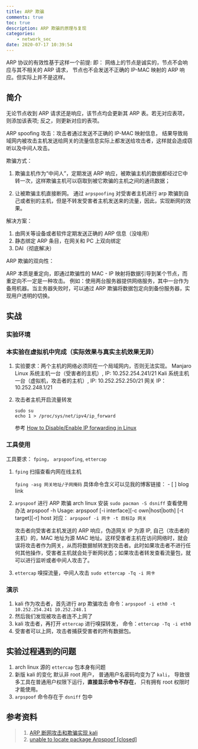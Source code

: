 ```yaml
---
title: ARP 欺骗
comments: true
toc: true
description: ARP 欺骗的原理与复现
categories:
    - network_sec
date: 2020-07-17 10:39:54
---
```


ARP 协议的有效性基于这样一个前提: 即： 网络上的节点是诚实的，节点不会响应与其不相关的 ARP 请求， 节点也不会发送不正确的 IP-MAC 映射的 ARP 响应。但实际上并不是这样。

## 简介

无论节点收到 ARP 请求还是响应，该节点均会更新其 ARP 表。若无对应表项，则添加该表项; 反之，则更新对应的表项。

ARP spoofing 攻击：攻击者通过发送不正确的 IP-MAC 映射信息， 结果导致局域网内被攻击主机发送给网关的流量信息实际上都发送给攻击者，这样就会造成窃听以及中间人攻击。

欺骗方式：

1. 欺骗主机作为“中间人”，定期发送 ARP 响应，被欺骗主机的数据都经过它中转一次，这样欺骗主机可以窃取到被它欺骗的主机之间的通讯数据；

2. 让被欺骗主机直接断网。
   通过 `arpspoofing` 对受害者主机进行 arp 欺骗到自己或者别的主机，但是不转发受害者主机发送来的流量，因此，实现断网的效果。

解决方案：

1. 由网关等设备或者软件定期发送正确的 ARP 信息（没啥用）
2. 静态绑定 ARP 条目，在网关和 PC 上双向绑定
3. DAI（彻底解决）

ARP 欺骗的双向性：

ARP 本质是重定向，即通过欺骗性的 MAC - IP 映射将数据引导到某个节点，而重定向不一定是一种攻击。
例如：使用两台服务器提供网络服务，其中一台作为备用机器。当主务器失败时，可以通过 ARP 欺骗将数据包定向到备份服务器，实现用户透明的切换。

## 实战

### 实验环境

### 本实验在虚拟机中完成（实际效果与真实主机效果无异）

1. 实验要求：两个主机的网络必须同在一个局域网内，否则无法实现。
   Manjaro Linux 系统主机一台（受害者的主机）, IP: 10.252.254.241/21
   Kali 系统主机一台（虚拟机，攻击者的主机）, IP: 10.252.252.250/21
   网关 IP：10.252.248.1/21

2. 攻击者主机开启流量转发

    ```shell
    sudo su
    echo 1 > /proc/sys/net/ipv4/ip_forward
    ```

    参考 [How to Disable/Enable IP forwarding in Linux](https://linuxconfig.org/how-to-turn-on-off-ip-forwarding-in-linux)

### 工具使用

工具要求： `fping`， `arpspoofing`, `ettercap`

1. `fping` 扫描查看内网在线主机

    `fping -asg 网关地址/子网掩码`
    具体命令含义可以见我的博客链接： - [ ] blog link

2. `arpspoof` 进行 ARP 欺骗
   arch linux 安装 `sudo pacman -S dsniff`
   查看使用办法 arpspoof -h
   Usage: arpspoof [-i interface][-c own|host|both] [-t target][-r] host
   对应： `arpspoof -i 网卡 -t 目标Ip 网关`

    攻击者向受害者主机发送的 ARP 响应，伪造网关 IP 为源 IP, 自己（攻击者的主机）的，MAC 地址为源 MAC 地址。这样受害者主机在访问网络时，就会误将攻击者作为网关，从而将数据帧转发到攻击者。此时如果攻击者不进行任何其他操作，受害者主机就会处于断网状态；如果攻击者转发查看流量包，就可以进行监听或者中间人攻击了。

3. `ettercap` 嗅探流量，中间人攻击
   `sudo ettercap -Tq -i 网卡`

### 演示

1. kali 作为攻击者，首先进行 arp 欺骗攻击
   命令：`arpspoof -i eth0 -t 10.252.254.241 10.252.248.1`
2. 然后我们发现被攻击者连不上网了
3. kali 攻击者，再打开 `ettercap` 进行嗅探转发，
   命令：`ettercap -Tq -i eth0`
4. 受害者可以上网，攻击者捕获受害者的所有数据包。

## 实验过程遇到的问题

1. arch linux 源的 `ettercap` 包本身有问题
2. 新版 kali 的变化
   默认非 root 用户， 普通用户名密码均变为了 `kali`， 导致很多工具在普通用户权限下运行，**直接显示命令不存在**， 只有拥有 root 权限时才能使用。
3. `arpspoof` 命令存在于 `dsniff` 包中

## 参考资料

> 1. [ARP 断网攻击和欺骗实现 kali](https://blog.csdn.net/qq_33936481/article/details/51286486)
> 2. [unable to locate package Arpspoof [closed]](https://security.stackexchange.com/questions/189203/unable-to-locate-package-arpspoof)
